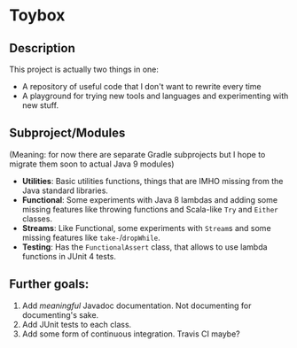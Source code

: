 # Toybox

## Description
This project is actually two things in one:
* A repository of useful code that I don't want to rewrite every time
* A playground for trying new tools and languages and experimenting with new stuff.

## Subproject/Modules
(Meaning: for now there are separate Gradle subprojects but I hope to migrate them soon to actual Java 9 modules)

* **Utilities**: Basic utilities functions, things that are IMHO missing from the Java standard libraries.
* **Functional**: Some experiments with Java 8 lambdas and adding some missing features like throwing functions and Scala-like `Try` and `Either` classes.
* **Streams**: Like Functional, some experiments with `Stream`s and some missing features like `take-`/`dropWhile`.
* **Testing**: Has the `FunctionalAssert` class, that allows to use lambda functions in JUnit 4 tests.

## Further goals:
1. Add _meaningful_ Javadoc documentation. Not documenting for documenting's sake.
2. Add JUnit tests to each class.
3. Add some form of continuous integration. Travis CI maybe?
